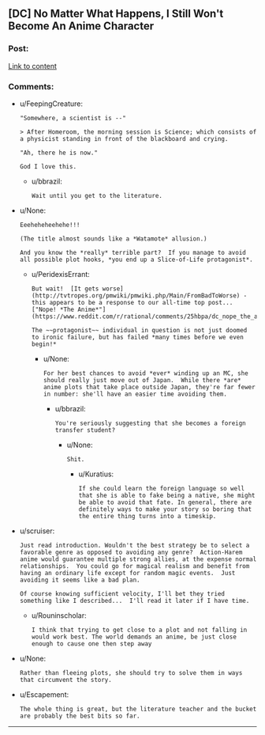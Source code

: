 ## [DC] No Matter What Happens, I Still Won't Become An Anime Character

### Post:

[Link to content](http://forums.sufficientvelocity.com/threads/no-matter-what-happens-i-still-wont-become-an-anime-character.9848/)

### Comments:

- u/FeepingCreature:
  ```
  "Somewhere, a scientist is --"

  > After Homeroom, the morning session is Science; which consists of a physicist standing in front of the blackboard and crying. 

  "Ah, there he is now."

  God I love this.
  ```

  - u/bbrazil:
    ```
    Wait until you get to the literature.
    ```

- u/None:
  ```
  Eeeheheheehehe!!!

  (The title almost sounds like a *Watamote* allusion.)

  And you know the *really* terrible part?  If you manage to avoid all possible plot hooks, *you end up a Slice-of-Life protagonist*.
  ```

  - u/PeridexisErrant:
    ```
    But wait!  [It gets worse](http://tvtropes.org/pmwiki/pmwiki.php/Main/FromBadToWorse) - this appears to be a response to our all-time top post... ["Nope! *The Anime*"](https://www.reddit.com/r/rational/comments/25hbpa/dc_nope_the_anime_a_short_comic_about_a/).

    The ~~protagonist~~ individual in question is not just doomed to ironic failure, but has failed *many times before we even begin!*
    ```

    - u/None:
      ```
      For her best chances to avoid *ever* winding up an MC, she should really just move out of Japan.  While there *are* anime plots that take place outside Japan, they're far fewer in number: she'll have an easier time avoiding them.
      ```

      - u/bbrazil:
        ```
        You're seriously suggesting that she becomes a foreign transfer student?
        ```

        - u/None:
          ```
          Shit.
          ```

          - u/Kuratius:
            ```
            If she could learn the foreign language so well that she is able to fake being a native, she might be able to avoid that fate. In general, there are definitely ways to make your story so boring that the entire thing turns into a timeskip.
            ```

- u/scruiser:
  ```
  Just read introduction. Wouldn't the best strategy be to select a favorable genre as opposed to avoiding any genre?  Action-Harem anime would guarantee multiple strong allies, at the expense normal relationships.  You could go for magical realism and benefit from having an ordinary life except for random magic events.  Just avoiding it seems like a bad plan.

  Of course knowing sufficient velocity, I'll bet they tried something like I described...  I'll read it later if I have time.
  ```

  - u/Rouninscholar:
    ```
    I think that trying to get close to a plot and not falling in would work best. The world demands an anime, be just close enough to cause one then step away
    ```

- u/None:
  ```
  Rather than fleeing plots, she should try to solve them in ways that circumvent the story.
  ```

- u/Escapement:
  ```
  The whole thing is great, but the literature teacher and the bucket are probably the best bits so far.
  ```

---

